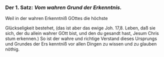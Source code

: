 <!--
OCR: content-0042.xml
Buchseite: 25
-->

### Der 1. Satz: *Vom wahren Grund der Erkenntnis.* ###


Weil in der wahren Erkenntniß GOttes die höchste

Glückseligkeit bestehet, (das ist aber das ewige Joh. 17,8.
Leben, daß sie sich, der du allein wahrer GOtt
bist, und den du gesandt hast, Jesum Chris
stum erkennen.) So ist der wahre und richtige
Verstand dieses Ursprungs und Grundes der Ers
kenntniß vor allen Dingen zu wissen und zu glauben
nöthig.